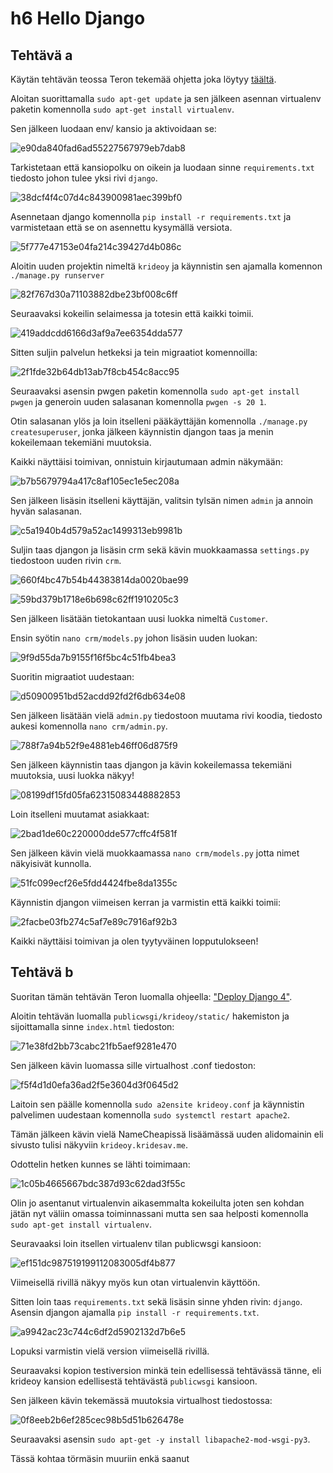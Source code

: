 # h6 Hello Django

## Tehtävä a

Käytän tehtävän teossa Teron tekemää ohjetta joka löytyy [täältä](https://terokarvinen.com/2022/django-instant-crm-tutorial/).

Aloitan suorittamalla `sudo apt-get update` ja sen jälkeen asennan virtualenv paketin komennolla `sudo apt-get install virtualenv`.

Sen jälkeen luodaan env/ kansio ja aktivoidaan se:

![e90da840fad6ad55227567979eb7dab8](https://github.com/user-attachments/assets/bcbf11f3-2933-490f-ae61-ec1d2c5410aa)

Tarkistetaan että kansiopolku on oikein ja luodaan sinne `requirements.txt` tiedosto johon tulee yksi rivi `django`.

![38dcf4f4c07d4c843900981aec399bf0](https://github.com/user-attachments/assets/3406115e-9c5e-4f18-88fc-f4df7a82f13d)

Asennetaan django komennolla `pip install -r requirements.txt` ja varmistetaan että se on asennettu kysymällä versiota.

![5f777e47153e04fa214c39427d4b086c](https://github.com/user-attachments/assets/a59ff073-4c8d-4d65-a645-f193bf760685)

Aloitin uuden projektin nimeltä `krideoy` ja käynnistin sen ajamalla komennon `./manage.py runserver`

![82f767d30a71103882dbe23bf008c6ff](https://github.com/user-attachments/assets/798e13da-faa4-4d83-b0f0-b8c8b6b00fd0)

Seuraavaksi kokeilin selaimessa ja totesin että kaikki toimii.

![419addcdd6166d3af9a7ee6354dda577](https://github.com/user-attachments/assets/4ece0c0a-7a2f-4721-a40f-4d86a4e56be5)

Sitten suljin palvelun hetkeksi ja tein migraatiot komennoilla:

![2f1fde32b64db13ab7f8cb454c8acc95](https://github.com/user-attachments/assets/3e043c31-b7d1-4c01-9163-f67d83003335)

Seuraavaksi asensin pwgen paketin komennolla `sudo apt-get install pwgen` ja generoin uuden salasanan komennolla `pwgen -s 20 1`.

Otin salasanan ylös ja loin itselleni pääkäyttäjän komennolla `./manage.py createsuperuser`, jonka jälkeen käynnistin djangon taas ja menin kokeilemaan tekemiäni muutoksia.

Kaikki näyttäisi toimivan, onnistuin kirjautumaan admin näkymään:

![b7b5679794a417c8af105ec1e5ec208a](https://github.com/user-attachments/assets/dc4fa8c6-a07c-49f0-a4d7-f56b4427d6aa)

Sen jälkeen lisäsin itselleni käyttäjän, valitsin tylsän nimen `admin` ja annoin hyvän salasanan.

![c5a1940b4d579a52ac1499313eb9981b](https://github.com/user-attachments/assets/8500993f-5309-4aa1-b929-961fa2ad1bef)

Suljin taas djangon ja lisäsin crm sekä kävin muokkaamassa `settings.py` tiedostoon uuden rivin `crm`.

![660f4bc47b54b44383814da0020bae99](https://github.com/user-attachments/assets/db53a828-bda9-4f19-a097-cf9a86862e54)

![59bd379b1718e6b698c62ff1910205c3](https://github.com/user-attachments/assets/e45c8aff-695a-4e55-a712-a1488cc2c81e)

Sen jälkeen lisätään tietokantaan uusi luokka nimeltä `Customer`.

Ensin syötin `nano crm/models.py` johon lisäsin uuden luokan:

![9f9d55da7b9155f16f5bc4c51fb4bea3](https://github.com/user-attachments/assets/9ca8df22-1398-45e3-a104-ad773ad292d1)

Suoritin migraatiot uudestaan:

![d50900951bd52acdd92fd2f6db634e08](https://github.com/user-attachments/assets/a7ca8b3b-34d8-422e-9f84-dffae2912427)

Sen jälkeen lisätään vielä `admin.py` tiedostoon muutama rivi koodia, tiedosto aukesi komennolla `nano crm/admin.py`.

![788f7a94b52f9e4881eb46ff06d875f9](https://github.com/user-attachments/assets/0da0d515-0efa-4249-b21b-989beb3663e1)

Sen jälkeen käynnistin taas djangon ja kävin kokeilemassa tekemiäni muutoksia, uusi luokka näkyy!

![08199df15fd05fa62315083448882853](https://github.com/user-attachments/assets/5073832f-5eee-4928-b1d1-83bf1909acee)

Loin itselleni muutamat asiakkaat:

![2bad1de60c220000dde577cffc4f581f](https://github.com/user-attachments/assets/94269613-b925-43f9-8bcf-27fa3553a982)

Sen jälkeen kävin vielä muokkaamassa `nano crm/models.py` jotta nimet näkyisivät kunnolla.

![51fc099ecf26e5fdd4424fbe8da1355c](https://github.com/user-attachments/assets/c413eaa0-6cfd-4236-bbaa-9ea5ea3f26c1)

Käynnistin djangon viimeisen kerran ja varmistin että kaikki toimii:

![2facbe03fb274c5af7e89c7916af92b3](https://github.com/user-attachments/assets/0f14120b-de18-488e-8e50-f06c5a960cba)

Kaikki näyttäisi toimivan ja olen tyytyväinen lopputulokseen!

## Tehtävä b

Suoritan tämän tehtävän Teron luomalla ohjeella: ["Deploy Django 4"](https://terokarvinen.com/2022/deploy-django/).

Aloitin tehtävän luomalla `publicwsgi/krideoy/static/` hakemiston ja sijoittamalla sinne `index.html` tiedoston:

![71e38fd2bb73cabc21fb5aef9281e470](https://github.com/user-attachments/assets/f4c479fe-792a-46b2-a73d-cbd216cd6a11)

Sen jälkeen kävin luomassa sille virtualhost .conf tiedoston:

![f5f4d1d0efa36ad2f5e3604d3f0645d2](https://github.com/user-attachments/assets/3e732d16-4bf2-466b-950c-cd545e805940)

Laitoin sen päälle komennolla `sudo a2ensite krideoy.conf` ja käynnistin palvelimen uudestaan komennolla `sudo systemctl restart apache2`.

Tämän jälkeen kävin vielä NameCheapissä lisäämässä uuden alidomainin eli sivusto tulisi näkyviin `krideoy.kridesav.me`.

Odottelin hetken kunnes se lähti toimimaan:

![1c05b4665667bdc387d93c62dad3f55c](https://github.com/user-attachments/assets/06453aa0-b523-436d-8f96-f513bed409f3)

Olin jo asentanut virtualenvin aikasemmalta kokeilulta joten sen kohdan jätän nyt väliin omassa toiminnassani mutta sen saa helposti komennolla `sudo apt-get install virtualenv`.

Seuravaaksi loin itsellen virtualenv tilan publicwsgi kansioon:

![ef151dc987519199112083005df4b877](https://github.com/user-attachments/assets/b1436ac1-d281-4a3c-9c1c-1f3fc6d497b8)

Viimeisellä rivillä näkyy myös kun otan virtualenvin käyttöön.

Sitten loin taas `requirements.txt` sekä lisäsin sinne yhden rivin: `django`. Asensin djangon ajamalla `pip install -r requirements.txt`.

![a9942ac23c744c6df2d5902132d7b6e5](https://github.com/user-attachments/assets/e3c92432-619b-45d4-8a10-af873cc5a31f)

Lopuksi varmistin vielä version viimeisellä rivillä.

Seuraavaksi kopion testiversion minkä tein edellisessä tehtävässä tänne, eli krideoy kansion edellisestä tehtävästä `publicwsgi` kansioon.

Sen jälkeen kävin tekemässä muutoksia virtualhost tiedostossa:

![0f8eeb2b6ef285cec98b5d51b626478e](https://github.com/user-attachments/assets/5197e0c3-db91-4d55-ad1f-ad699be1c710)

Seuraavaksi asensin `sudo apt-get -y install libapache2-mod-wsgi-py3`.

Tässä kohtaa törmäsin muuriin enkä saanut 











